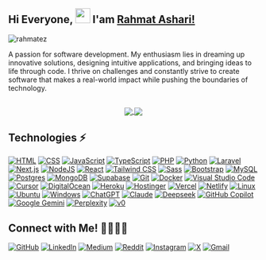 <head>
  <meta charset="UTF-8">
  <meta name="description" content="rahmatez github">
  <meta name="keywords" content="rahmatez, rahmat ashari, rahmatashari, github">
  <meta name="author" content="Rahmat Ashari">
  <meta name="viewport" content="width=device-width, initial-scale=1.0">
</head>

## Hi Everyone, <img src="https://raw.githubusercontent.com/aemmadi/aemmadi/master/wave.gif" width="30"> I'am [Rahmat Ashari!](https://github.com/rahmatez/)
<p align="left"> <img src="https://komarev.com/ghpvc/?username=rahmatez&label=Profile%20views&color=0e75b6&style=flat" alt="rahmatez" /> </p>

A passion for software development. My enthusiasm lies in dreaming up innovative solutions, designing intuitive applications, and bringing ideas to life through code. I thrive on challenges and constantly strive to create software that makes a real-world impact while pushing the boundaries of technology. 

##

<div align="center">
<a href="https://github.com/rahmatez">
  <img align="center" src="https://github-readme-stats-one-theta-65.vercel.app/api?username=rahmatez&count_private=true&show_icons=true&theme=shades-of-purple&include_all_commits=true" />
</a>
<!-- <a href="https://github.com/rahmatez">
  <img align="center" src="https://github-readme-stats-one-theta-65.vercel.app/api/top-langs/?username=rahmatez&count_private=true&layout=compact&theme=shades-of-purple&langs_count=8&include_all_commits=true&card_width=350" />
</a> -->
  <a href="https://github.com/rahmatez">
  <img align="center" src="https://github-readme-stats.vercel.app/api/top-langs/?username=rahmatez&count_private=true&layout=compact&theme=shades-of-purple&langs_count=8&include_all_commits=true&card_width=350" />
</a>
</div>

## Technologies ⚡

[![HTML](https://img.shields.io/badge/HTML5-%23E34F26.svg?logo=html5&logoColor=white)](https://developer.mozilla.org/docs/Web/HTML)
[![CSS](https://img.shields.io/badge/CSS-639?logo=css&logoColor=fff)](https://developer.mozilla.org/docs/Web/CSS)
[![JavaScript](https://img.shields.io/badge/JavaScript-F7DF1E?logo=javascript&logoColor=white)](https://developer.mozilla.org/docs/Web/JavaScript)
[![TypeScript](https://img.shields.io/badge/TypeScript-3178C6?logo=typescript&logoColor=fff)](https://www.typescriptlang.org/)
[![PHP](https://img.shields.io/badge/php-%23777BB4.svg?&logo=php&logoColor=white)](https://www.php.net/)
[![Python](https://img.shields.io/badge/Python-3776AB?logo=python&logoColor=fff)](https://www.python.org/)
[![Laravel](https://img.shields.io/badge/Laravel-%23FF2D20.svg?logo=laravel&logoColor=white)](https://laravel.com/)
[![Next.js](https://img.shields.io/badge/Next.js-black?logo=next.js&logoColor=white)](https://nextjs.org/)
[![NodeJS](https://img.shields.io/badge/Node.js-6DA55F?logo=node.js&logoColor=white)](https://nodejs.org/)
[![React](https://img.shields.io/badge/React-%2320232a.svg?logo=react&logoColor=%2361DAFB)](https://react.dev/)
[![Tailwind CSS](https://img.shields.io/badge/Tailwind%20CSS-%2338B2AC.svg?logo=tailwind-css&logoColor=white)](https://tailwindcss.com/)
[![Sass](https://img.shields.io/badge/Sass-C69?logo=sass&logoColor=fff)](https://sass-lang.com/)
[![Bootstrap](https://img.shields.io/badge/Bootstrap-7952B3?logo=bootstrap&logoColor=fff)](https://getbootstrap.com/)
[![MySQL](https://img.shields.io/badge/MySQL-4479A1?logo=mysql&logoColor=fff)](https://www.mysql.com/)
[![Postgres](https://img.shields.io/badge/Postgres-%23316192.svg?logo=postgresql&logoColor=white)](https://www.postgresql.org/)
[![MongoDB](https://img.shields.io/badge/MongoDB-%234ea94b.svg?logo=mongodb&logoColor=white)](https://www.mongodb.com/)
[![Supabase](https://img.shields.io/badge/Supabase-3FCF8E?logo=supabase&logoColor=fff)](https://supabase.com/)
[![Git](https://img.shields.io/badge/Git-F05032?logo=git&logoColor=fff)](https://git-scm.com/)
[![Docker](https://img.shields.io/badge/Docker-2496ED?logo=docker&logoColor=fff)](https://www.docker.com/)
[![Visual Studio Code](https://custom-icon-badges.demolab.com/badge/Visual%20Studio%20Code-0078d7.svg?logo=vsc&logoColor=white)](https://code.visualstudio.com/)
[![Cursor](https://custom-icon-badges.demolab.com/badge/Cursor-000000?logo=cursor-ai-white)](https://cursor.sh/)
[![DigitalOcean](https://img.shields.io/badge/DigitalOcean-%230167ff.svg?logo=digitalOcean&logoColor=white)](https://www.digitalocean.com/)
[![Heroku](https://img.shields.io/badge/Heroku-430098?logo=heroku&logoColor=fffe)](https://www.heroku.com/)
[![Hostinger](https://img.shields.io/badge/Hostinger-673DE6?logo=hostinger&logoColor=fff)](https://www.hostinger.com/)
[![Vercel](https://img.shields.io/badge/Vercel-%23000000.svg?logo=vercel&logoColor=white)](https://vercel.com/)
[![Netlify](https://img.shields.io/badge/Netlify-%23000000.svg?logo=netlify&logoColor=#00C7B7)](https://www.netlify.com/)
[![Linux](https://img.shields.io/badge/Linux-FCC624?logo=linux&logoColor=black)](https://www.kernel.org/)
[![Ubuntu](https://img.shields.io/badge/Ubuntu-E95420?logo=ubuntu&logoColor=white)](https://ubuntu.com/)
[![Windows](https://custom-icon-badges.demolab.com/badge/Windows-0078D6?logo=windows11&logoColor=white)](https://www.microsoft.com/windows)
[![ChatGPT](https://img.shields.io/badge/ChatGPT-74aa9c?logo=openai&logoColor=white)](https://chat.openai.com/)
[![Claude](https://img.shields.io/badge/Claude-D97757?logo=claude&logoColor=fff)](https://claude.ai/)
[![Deepseek](https://custom-icon-badges.demolab.com/badge/Deepseek-4D6BFF?logo=deepseek&logoColor=fff)](https://www.deepseek.com/)
[![GitHub Copilot](https://img.shields.io/badge/GitHub%20Copilot-000?logo=githubcopilot&logoColor=fff)](https://github.com/features/copilot)
[![Google Gemini](https://img.shields.io/badge/Google%20Gemini-886FBF?logo=googlegemini&logoColor=fff)](https://deepmind.google/technologies/gemini/)
[![Perplexity](https://img.shields.io/badge/Perplexity-1FB8CD?logo=perplexity&logoColor=fff)](https://www.perplexity.ai/)
[![v0](https://img.shields.io/badge/v0-000?logo=v0&logoColor=fff)](https://v0.dev/)


## Connect with Me! 🫱🏻‍🫲🏼

<!-- Social Links -->
[![GitHub](https://img.shields.io/badge/GitHub-%23121011.svg?logo=github&logoColor=white)](https://github.com/rahmatez)
[![LinkedIn](https://custom-icon-badges.demolab.com/badge/LinkedIn-0A66C2?logo=linkedin-white&logoColor=fff)](https://www.linkedin.com/in/rahmat-ashari/)
[![Medium](https://img.shields.io/badge/Medium-black?logo=medium&logoColor=white)](https://medium.com/@rahmatezdev)
[![Reddit](https://img.shields.io/badge/Reddit-FF4500?logo=reddit&logoColor=white)](https://www.reddit.com/user/rahmatez/)
[![Instagram](https://img.shields.io/badge/Instagram-%23E4405F.svg?logo=Instagram&logoColor=white)](https://www.instagram.com/rahmatez_)
[![X](https://img.shields.io/badge/X-%23000000.svg?logo=X&logoColor=white)](https://www.x.com/rahmatez_)
[![Gmail](https://img.shields.io/badge/Gmail-D14836?logo=gmail&logoColor=white)](mailto:rahmatezdev@gmail.com)
